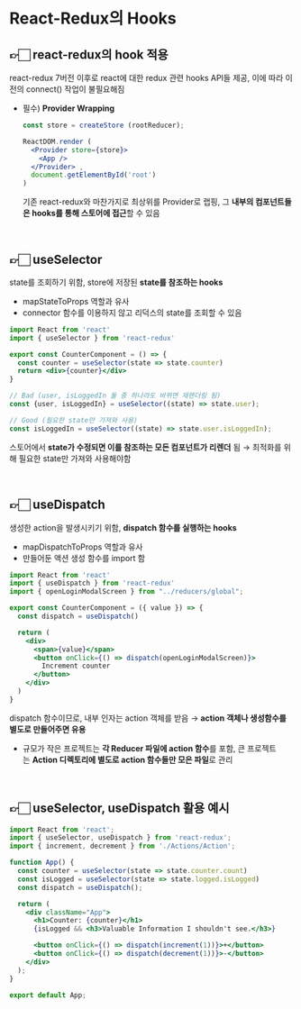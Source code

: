 # React-Redux의 Hooks

## 👉🏻 react-redux의 hook 적용

react-redux 7버전 이후로 react에 대한 redux 관련 hooks API들 제공, 이에 따라 이전의 connect() 작업이 불필요해짐

- 필수) **Provider Wrapping**
    
    ```jsx
    const store = createStore (rootReducer);
    
    ReactDOM.render (
      <Provider store={store}> 
        <App /> 
      </Provider> ,
      document.getElementById('root')
    )
    ```
    
    기존 react-redux와 마찬가지로 최상위를 Provider로 랩핑, 그 **내부의 컴포넌트들은 hooks를 통해 스토어에 접근**할 수 있음
</br>


## 👉🏻 useSelector

state를 조회하기 위함, store에 저장된 **state를 참조하는 hooks**

- mapStateToProps 역할과 유사
- connector 함수를 이용하지 않고 리덕스의 state를 조회할 수 있음


```jsx
import React from 'react'
import { useSelector } from 'react-redux'

export const CounterComponent = () => {
  const counter = useSelector(state => state.counter)
  return <div>{counter}</div>
}
```

```jsx
// Bad (user, isLoggedIn 둘 중 하나라도 바뀌면 재랜더링 됨)
const {user, isLoggedIn} = useSelector((state) => state.user);

// Good (필요한 state만 가져와 사용)
const isLoggedIn = useSelector((state) => state.user.isLoggedIn);
```

스토어에서 **state가 수정되면 이를 참조하는 모든 컴포넌트가 리렌더** 됨 → 최적화를 위해 필요한 state만 가져와 사용해야함

</br>

## 👉🏻 useDispatch

생성한 action을 발생시키기 위함, **dispatch 함수를 실행하는 hooks** 

- mapDispatchToProps 역할과 유사
- 만들어둔 액션 생성 함수를 import 함


```jsx
import React from 'react'
import { useDispatch } from 'react-redux'
import { openLoginModalScreen } from "../reducers/global";

export const CounterComponent = ({ value }) => {
  const dispatch = useDispatch()

  return (
    <div>
      <span>{value}</span>
      <button onClick={() => dispatch(openLoginModalScreen)}>
        Increment counter
      </button>
    </div>
  )
}
```

dispatch 함수이므로, 내부 인자는 action 객체를 받음 → **action 객체나 생성함수를 별도로 만들어주면 유용**

- 규모가 작은 프로젝트는 **각 Reducer 파일에 action 함수**를 포함, 큰 프로젝트는 **Action 디렉토리에 별도로 action 함수들만 모은 파일**로 관리
</br>

## 👉🏻 useSelector, useDispatch 활용 예시

```jsx
import React from 'react';
import { useSelector, useDispatch } from 'react-redux';
import { increment, decrement } from './Actions/Action';

function App() {
  const counter = useSelector(state => state.counter.count)
  const isLogged = useSelector(state => state.logged.isLogged)
  const dispatch = useDispatch();

  return (
    <div className="App">
      <h1>Counter: {counter}</h1>
      {isLogged && <h3>Valuable Information I shouldn't see.</h3>}

      <button onClick={() => dispatch(increment(1))}>+</button>
      <button onClick={() => dispatch(decrement(1))}>-</button>
    </div>
  );
}

export default App;
```
